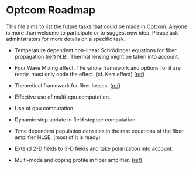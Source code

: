 # Optcom Roadmap

This file aims to list the future tasks that could be made in Optcom.
Anyone is more than welcome to participate or to suggest new idea.
Please ask administrators for more details on a specific task.

- Temperature dependent non-linear Schrödinger equations for fiber propagation
([ref](https://www.mdpi.com/2076-3417/8/9/1640/pdf)) N.B.: Thermal lensing
might be taken into account.

- Four Wave Mixing effect. The whole framework and options for it are
ready, must only code the effect. (cf. Kerr effect) ([ref](https://www.elsevier.com/books/nonlinear-fiber-optics/agrawal/978-0-12-397023-7))

- Theoretical framework for fiber losses. ([ref](https://www.elsevier.com/books/nonlinear-fiber-optics/agrawal/978-0-12-397023-7))

- Effective use of multi-cpu computation.

- Use of gpu computation.

- Dynamic step update in field stepper computation.

- Time dependent population densities in the rate equations of the
fiber amplifier NLSE. (most of it is ready)

- Extend 2-D fields to 3-D fields and take polarization into account.

- Multi-mode and doping profile in fiber amplifier. ([ref](https://www.researchgate.net/publication/26297737_Numerical_modeling_of_transverse_mode_competition_in_strongly_pumped_multimode_fiber_lasers_and_amplifiers))
